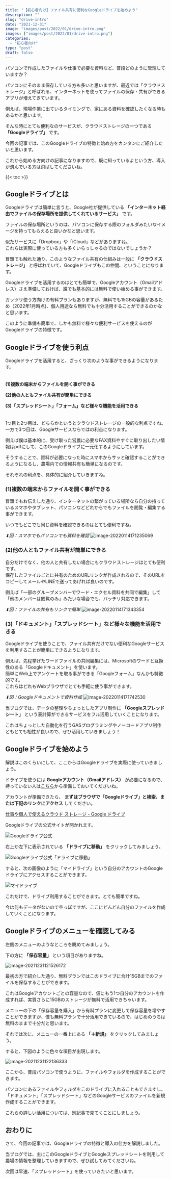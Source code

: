 ```yaml
---
title: "【初心者向け】ファイル共有に便利なGoogleドライブを始めよう"
description: ""
slug: "drive-intro"
date: "2021-12-31"
image: "images/post/2022/01/drive-intro.png"
images: ["images/post/2022/01/drive-intro.png"]
categories: 
  - "初心者向け"
type: "post"
draft: false
---
```


パソコンで作成したファイルや仕事で必要な資料など、普段どのように管理していますか？

パソコンにそのまま保存している方も多いと思いますが、最近では「クラウドストレージ」と呼ばれる、インターネットを使ってファイルの保存・共有ができるアプリが増えてきています。

例えば、現場作業に出ているタイミングで、家にある資料を確認したくなる時もあるかと思います。

そんな時にとても便利なのサービスが、クラウドストレージの一つである **「Googleドライブ」** です。

今回の記事では、このGoogleドライブの特徴と始め方をカンタンにご紹介したいと思います。

これから始める方向けの記事になりますので、既に知っているよという方、導入が済んでいる方は飛ばしてくださいね。

{{< toc >}}



## Googleドライブとは

Googleドライブは簡単に言うと、Google社が提供している **「インターネット経由でファイルの保存場所を提供してくれているサービス」** です。

ファイルの保存場所というのは、パソコンに保存する際のフォルダみたいなイメージを持ってもらえると良いかなと思います。

似たサービスに「Dropbox」や「iCloud」などがありますね。  
これらは実際に使っている方も多くいらっしゃるのではないでしょうか？

冒頭でも触れた通り、このようなファイル共有の仕組みは一般に **「クラウドストレージ」** と呼ばれていて、Googleドライブもこの仲間、ということになります。

Googleドライブを活用するのはとても簡単で、Googleアカウント（Gmailアドレス）さえ準備しておけば、誰でも基本的には無料で使い始める事ができます。

ガッツリ使う方向けの有料プランもありますが、無料でも15GBの容量があるため（2022年1月時点)、個人用途なら無料でも十分活用することができるのかなと思います。

このように準備も簡単で、しかも無料で様々な便利サービスを使えるのがGoogleドライブの特徴です。

## Googleドライブを使う利点

Googleドライブを活用すると、ざっくり次のような事ができるようになります。
<br><br><br>
**(1)複数の端末からファイルを開く事ができる**

**(2)他の人ともファイル共有が簡単にできる**

**(3)「スプレッドシート」「フォーム」など様々な機能を活用できる**
<br><br><br>
1つ目と2つ目は、どちらかというとクラウドストレージの一般的な利点ですね。  
一方で3つ目は、Googleサービスならではの利点になります。

例えば僕は基本的に、受け取った営農に必要なFAX資料やすぐに取り出したい情報はpdfにして、このGoogleドライブに一元化するようにしています。  

そうすることで、資料が必要になった時にスマホからサッと確認することができるようになるし、農場内での情報共有も簡単になるのです。

それぞれの利点を、具体的に紹介していきますね。

<h3>(1)複数の端末からファイルを開く事ができる</h3>

冒頭でもお伝えした通り、インターネットの繋がっている場所なら自分の持っているスマホやタブレット、パソコンなどどれからでもファイルを閲覧・編集する事ができます。

いつでもどこでも同じ資料を確認できるのはとても便利ですね。

*⬇︎図：スマホでもパソコンでも資料を確認*
![image-20220114171235069](./image-20220114171235069.png)

<h3>(2)他の人ともファイル共有が簡単にできる</h3>

自分だけでなく、他の人と共有したい場合にもクラウドストレージはとても便利です。  
保存したファイルごとに共有のためのURLリンクが作成されるので、そのURLをコピーしてメールやLINEで送ってあげれば良いのです。

例えば「一部のグループメンバーでワード・エクセル資料を共同で編集」して「他のメンバーは閲覧のみ」みたいな場合でも、バッチリ対応できます。

*⬇︎図：ファイルの共有もリンクで簡単*
![image-20220114171343354](./image-20220114171343354.png)

<h3>(3)「ドキュメント」「スプレッドシート」など様々な機能を活用できる</h3>

Googleドライブを使うことで、ファイル共有だけでない便利なGoogleサービスを利用することが簡単にできるようになります。

例えば、先程挙げたワードファイルの共同編集には、Microsoftのワードと互換性のある「Googleドキュメント」を使います。  
簡単にWeb上でアンケートを取る事ができる「Googleフォーム」なんかも特徴的です。  
これらはどれもWebブラウザでとても手軽に使う事ができます。

*⬇︎図：Googleドキュメントで資料作成*
![image-20220114171742530](./image-20220114171742530.png)

当ブログでは、データの整理やちょっとしたアプリ制作に **「Googleスプレッドシート」** という表計算ができるサービスをフル活用していくことになります。

これはちょっとした自動化を行うGASプログラミングやノーコードアプリ制作ともとても相性が良いので、ぜひ活用していきましょう！

## Googleドライブを始めよう

解説はこのくらいにして、ここからはGoogleドライブを実際に使っていきましょう。

ドライブを使うには **Googleアカウント（Gmailアドレス）** が必要になるので、持っていない人は[こちら](https://accounts.google.com/signup/v2/webcreateaccount?continue=https%3A%2F%2Faccounts.google.com%2FManageAccount%3Fnc%3D1&hl=ja&flowName=GlifWebSignIn&flowEntry=SignUp)から準備しておいてくださいね。

アカウントが準備できたら、 **まずはブラウザで「Googleドライブ」と検索、または下記のリンクにアクセス** してください。

[仕事や個人で使えるクラウド ストレージ - Google ドライブ](https://www.google.com/intl/ja_jp/drive/)

Googleドライブの公式サイトが開かれます。

![Googleドライブ公式](./image-20211231120902635.png)

右上か左下に表示されている **「ドライブに移動」** をクリックしてみましょう。

![Googleドライブ公式「ドライブに移動」](./image-20211231120902635のコピー.png)

すると、次の画像のように「マイドライブ」という自分のアカウントのGoogleドライブにアクセスすることができます。

![マイドライブ](./image-20211231120927447.png)

これだけで、ドライブ利用することができます。とても簡単ですね。

今は何もデータがないので空っぽですが、ここにどんどん自分のファイルを作成していくことになります。



## Googleドライブのメニューを確認してみる

左側のメニューのようなところを眺めてみましょう。

下の方に **「保存容量」** という項目がありますね。

![image-20211231121526172](./image-20211231121526172.png)

最初の方で紹介した通り、無料プランではこのドライブに合計15GBまでのファイルを保存することができます。

これはGoogleアカウントごとの容量なので、仮にもう1つ自分のアカウントを作成すれば、実質さらに15GBのストレージが無料で活用できちゃいます。

メニューの下の「保存容量を購入」から有料プランに変更して保存容量を増やすことができますが、僕も無料プランで十分活用できているので、はじめのうちは無料のままで十分だと思います。

それでは次に、メニューの一番上にある **「＋新規」** をクリックしてみましょう。

すると、下図のように色々な項目が出現します。

![image-20211231122136333](./image-20211231122136333.png)


ここから、普段パソコンで使うように、ファイルやフォルダを作成することができます。

パソコンにあるファイルやフォルダをこのドライブに入れることもできますし、「ドキュメント」「スプレッドシート」などのGoogleサービスのファイルを新規作成することができます。

これらの詳しい活用については、別記事で見てくことにしましょう。



## おわりに

さて、今回の記事では、Googleドライブの特徴と導入の仕方を解説しました。

当ブログでは、主にこのGoogleドライブとGoogleスプレッドシートを利用して農場の情報を整理していきますので、ぜひ試してみてくださいね。

次回は早速、「スプレッドシート」を使っていきたいと思います。
